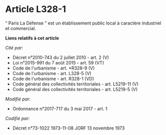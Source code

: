 # Article L328-1

“ Paris La Défense ” est un établissement public local à caractère industriel et commercial.

**Liens relatifs à cet article**

_Cité par_:

  - Décret n°2010-743 du 2 juillet 2010 - art. 2 (V)
  - Loi n°2015-991 du 7 août 2015 - art. 59 (VT)
  - Code de l'urbanisme - art. *R328-9 (V)
  - Code de l'urbanisme - art. L328-5 (V)
  - Code de l'urbanisme - art. R328-1 (VD)
  - Code général des collectivités territoriales - art. L5219-11 (V)
  - Code général des collectivités territoriales - art. L5219-5 (V)

_Modifié par_:

  - Ordonnance n°2017-717 du 3 mai 2017 - art. 1

_Codifié par_:

  - Décret n°73-1022 1973-11-08 JORF 13 novembre 1973

